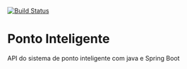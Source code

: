 [![Build Status](https://travis-ci.com/laumaran/ponto-inteligente-api.svg?branch=master)](https://travis-ci.com/laumaran/ponto-inteligente-api)

# Ponto Inteligente
API do sistema de ponto inteligente com java e Spring Boot
